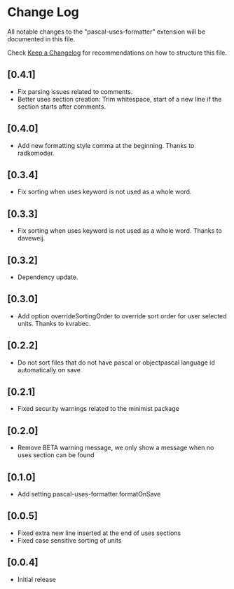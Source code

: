 # Change Log
All notable changes to the "pascal-uses-formatter" extension will be documented in this file.

Check [Keep a Changelog](http://keepachangelog.com/) for recommendations on how to structure this file.

## [0.4.1]
- Fix parsing issues related to comments.
- Better uses section creation: Trim whitespace, start of a new line if the section starts after comments.

## [0.4.0]
 - Add new formatting style comma at the beginning. Thanks to radkomoder.

## [0.3.4]
 - Fix sorting when uses keyword is not used as a whole word.

## [0.3.3]
 - Fix sorting when uses keyword is not used as a whole word. Thanks to daveweij.

## [0.3.2]
 - Dependency update.

## [0.3.0]
 - Add option overrideSortingOrder to override sort order for user selected units. Thanks to kvrabec.

## [0.2.2]
 - Do not sort files that do not have pascal or objectpascal language id automatically on save

## [0.2.1]
 - Fixed security warnings related to the minimist package

## [0.2.0]
 - Remove BETA warning message, we only show a message when no uses section can be found

## [0.1.0]
 - Add setting pascal-uses-formatter.formatOnSave

## [0.0.5]
 - Fixed extra new line inserted at the end of uses sections
 - Fixed case sensitive sorting of units

## [0.0.4]
- Initial release